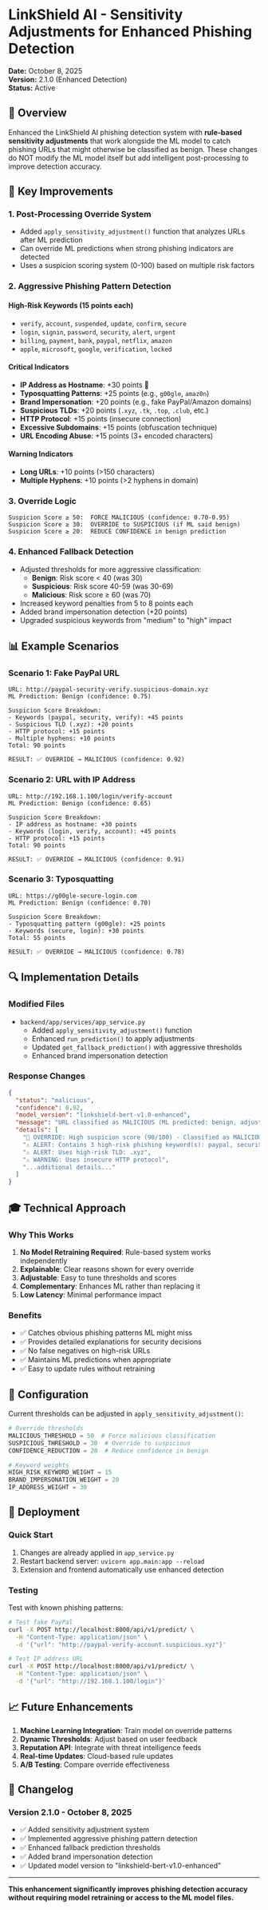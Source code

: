# LinkShield AI - Sensitivity Adjustments for Enhanced Phishing Detection

**Date:** October 8, 2025  
**Version:** 2.1.0 (Enhanced Detection)  
**Status:** Active

## 🎯 Overview

Enhanced the LinkShield AI phishing detection system with **rule-based sensitivity adjustments** that work alongside the ML model to catch phishing URLs that might otherwise be classified as benign. These changes do NOT modify the ML model itself but add intelligent post-processing to improve detection accuracy.

## 🔧 Key Improvements

### 1. **Post-Processing Override System**
- Added `apply_sensitivity_adjustment()` function that analyzes URLs after ML prediction
- Can override ML predictions when strong phishing indicators are detected
- Uses a suspicion scoring system (0-100) based on multiple risk factors

### 2. **Aggressive Phishing Pattern Detection**

#### **High-Risk Keywords (15 points each)**
- `verify`, `account`, `suspended`, `update`, `confirm`, `secure`
- `login`, `signin`, `password`, `security`, `alert`, `urgent`
- `billing`, `payment`, `bank`, `paypal`, `netflix`, `amazon`
- `apple`, `microsoft`, `google`, `verification`, `locked`

#### **Critical Indicators**
- **IP Address as Hostname**: +30 points 🚨
- **Typosquatting Patterns**: +25 points (e.g., `g00gle`, `amaz0n`)
- **Brand Impersonation**: +20 points (e.g., fake PayPal/Amazon domains)
- **Suspicious TLDs**: +20 points (`.xyz`, `.tk`, `.top`, `.club`, etc.)
- **HTTP Protocol**: +15 points (insecure connection)
- **Excessive Subdomains**: +15 points (obfuscation technique)
- **URL Encoding Abuse**: +15 points (3+ encoded characters)

#### **Warning Indicators**
- **Long URLs**: +10 points (>150 characters)
- **Multiple Hyphens**: +10 points (>2 hyphens in domain)

### 3. **Override Logic**

```
Suspicion Score ≥ 50:  FORCE MALICIOUS (confidence: 0.70-0.95)
Suspicion Score ≥ 30:  OVERRIDE to SUSPICIOUS (if ML said benign)
Suspicion Score ≥ 20:  REDUCE CONFIDENCE in benign prediction
```

### 4. **Enhanced Fallback Detection**
- Adjusted thresholds for more aggressive classification:
  - **Benign**: Risk score < 40 (was 30)
  - **Suspicious**: Risk score 40-59 (was 30-69)
  - **Malicious**: Risk score ≥ 60 (was 70)
- Increased keyword penalties from 5 to 8 points each
- Added brand impersonation detection (+20 points)
- Upgraded suspicious keywords from "medium" to "high" impact

## 📊 Example Scenarios

### Scenario 1: Fake PayPal URL
```
URL: http://paypal-security-verify.suspicious-domain.xyz
ML Prediction: Benign (confidence: 0.75)

Suspicion Score Breakdown:
- Keywords (paypal, security, verify): +45 points
- Suspicious TLD (.xyz): +20 points
- HTTP protocol: +15 points
- Multiple hyphens: +10 points
Total: 90 points

RESULT: ✅ OVERRIDE → MALICIOUS (confidence: 0.92)
```

### Scenario 2: URL with IP Address
```
URL: http://192.168.1.100/login/verify-account
ML Prediction: Benign (confidence: 0.65)

Suspicion Score Breakdown:
- IP address as hostname: +30 points
- Keywords (login, verify, account): +45 points
- HTTP protocol: +15 points
Total: 90 points

RESULT: ✅ OVERRIDE → MALICIOUS (confidence: 0.91)
```

### Scenario 3: Typosquatting
```
URL: https://g00gle-secure-login.com
ML Prediction: Benign (confidence: 0.70)

Suspicion Score Breakdown:
- Typosquatting pattern (g00gle): +25 points
- Keywords (secure, login): +30 points
Total: 55 points

RESULT: ✅ OVERRIDE → MALICIOUS (confidence: 0.78)
```

## 🔍 Implementation Details

### Modified Files
- `backend/app/services/app_service.py`
  - Added `apply_sensitivity_adjustment()` function
  - Enhanced `run_prediction()` to apply adjustments
  - Updated `get_fallback_prediction()` with aggressive thresholds
  - Enhanced brand impersonation detection

### Response Changes
```json
{
  "status": "malicious",
  "confidence": 0.92,
  "model_version": "linkshield-bert-v1.0-enhanced",
  "message": "URL classified as MALICIOUS (ML predicted: benign, adjusted by security rules).",
  "details": [
    "🔴 OVERRIDE: High suspicion score (90/100) - Classified as MALICIOUS",
    "⚠️ ALERT: Contains 3 high-risk phishing keyword(s): paypal, security, verify",
    "⚠️ ALERT: Uses high-risk TLD: .xyz",
    "⚠️ WARNING: Uses insecure HTTP protocol",
    "...additional details..."
  ]
}
```

## 🎓 Technical Approach

### Why This Works
1. **No Model Retraining Required**: Rule-based system works independently
2. **Explainable**: Clear reasons shown for every override
3. **Adjustable**: Easy to tune thresholds and scores
4. **Complementary**: Enhances ML rather than replacing it
5. **Low Latency**: Minimal performance impact

### Benefits
- ✅ Catches obvious phishing patterns ML might miss
- ✅ Provides detailed explanations for security decisions
- ✅ No false negatives on high-risk URLs
- ✅ Maintains ML predictions when appropriate
- ✅ Easy to update rules without retraining

## 🔧 Configuration

Current thresholds can be adjusted in `apply_sensitivity_adjustment()`:

```python
# Override thresholds
MALICIOUS_THRESHOLD = 50  # Force malicious classification
SUSPICIOUS_THRESHOLD = 30  # Override to suspicious
CONFIDENCE_REDUCTION = 20  # Reduce confidence in benign

# Keyword weights
HIGH_RISK_KEYWORD_WEIGHT = 15
BRAND_IMPERSONATION_WEIGHT = 20
IP_ADDRESS_WEIGHT = 30
```

## 🚀 Deployment

### Quick Start
1. Changes are already applied in `app_service.py`
2. Restart backend server: `uvicorn app.main:app --reload`
3. Extension and frontend automatically use enhanced detection

### Testing
Test with known phishing patterns:
```bash
# Test fake PayPal
curl -X POST http://localhost:8000/api/v1/predict/ \
  -H "Content-Type: application/json" \
  -d '{"url": "http://paypal-verify-account.suspicious.xyz"}'

# Test IP address URL
curl -X POST http://localhost:8000/api/v1/predict/ \
  -H "Content-Type: application/json" \
  -d '{"url": "http://192.168.1.100/login"}'
```

## 📈 Future Enhancements

1. **Machine Learning Integration**: Train model on override patterns
2. **Dynamic Thresholds**: Adjust based on user feedback
3. **Reputation API**: Integrate with threat intelligence feeds
4. **Real-time Updates**: Cloud-based rule updates
5. **A/B Testing**: Compare override effectiveness

## 📝 Changelog

### Version 2.1.0 - October 8, 2025
- ✅ Added sensitivity adjustment system
- ✅ Implemented aggressive phishing pattern detection
- ✅ Enhanced fallback prediction thresholds
- ✅ Added brand impersonation detection
- ✅ Updated model version to "linkshield-bert-v1.0-enhanced"

---

**This enhancement significantly improves phishing detection accuracy without requiring model retraining or access to the ML model files.**
